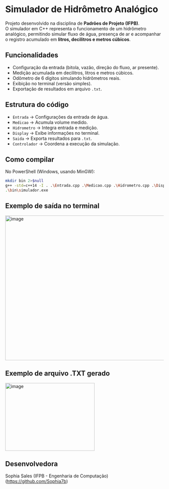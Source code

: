 # Simulador de Hidrômetro Analógico

Projeto desenvolvido na disciplina de **Padrões de Projeto (IFPB)**.  
O simulador em C++ representa o funcionamento de um hidrômetro analógico, permitindo simular fluxo de água, presença de ar e acompanhar o registro acumulado em **litros, decilitros e metros cúbicos**.

## Funcionalidades
- Configuração da entrada (bitola, vazão, direção do fluxo, ar presente).
- Medição acumulada em decilitros, litros e metros cúbicos.
- Odômetro de 6 dígitos simulando hidrômetros reais.
- Exibição no terminal (versão simples).
- Exportação de resultados em arquivo `.txt`.

## Estrutura do código
- `Entrada` → Configurações da entrada de água.
- `Medicao` → Acumula volume medido.
- `Hidrometro` → Integra entrada e medição.
- `Display` → Exibe informações no terminal.
- `Saida` → Exporta resultados para `.txt`.
- `Controlador` → Coordena a execução da simulação.

## Como compilar
No PowerShell (Windows, usando MinGW):
```sh
mkdir bin 2>$null
g++ -std=c++14 -I . .\Entrada.cpp .\Medicao.cpp .\Hidrometro.cpp .\Display.cpp .\Controlador.cpp .\Saida.cpp .\main.cpp -o .\bin\simulador.exe
.\bin\simulador.exe
```

## Exemplo de saída no terminal
<img width="683" height="459" alt="image" src="https://github.com/user-attachments/assets/86b4c379-6326-403c-a7dd-3170fb310abf" />

## Exemplo de arquivo .TXT gerado
<img width="284" height="215" alt="image" src="https://github.com/user-attachments/assets/fac033b6-3d93-4072-b802-7c69d0051691" />

## Desenvolvedora
Sophia Sales (IFPB - Engenharia de Computação) (https://github.com/Sophia7b)  
